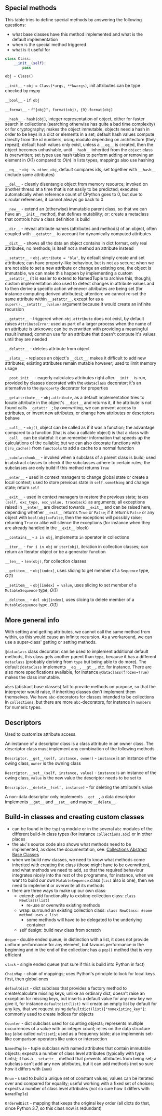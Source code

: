 ## Special methods

This table tries to define special methods by answering the following questions:
- what base classes have this method implemented and what is the default implementation
- when is the special method triggered
- what is it useful for

```python
class Class:
    __init__(self):
        pass

obj = Class()
```

```__init__``` - ```obj = Class(*args, **kwargs)```, init attributes can be type checked by mypy

```__bool__``` - ```if obj```

```__format__``` - ```f"{obj}", format(obj), {0}.format(obj)```

```__hash__``` - ```hash(obj)```, integer representation of object, either for faster search in collections (searching otherwise has quite a bad time complexity) or for cryptography; makes the object immutable, objects need a hash in order to be keys in a dict or elements in a set; default hash values compute directly from the id numbers, using modulo depending on architecture (they repeat); default hash values only exist, unless a ```__eq__``` is created, then the object becomes unhashable, until ```__hash__``` inherited from the `object` class is overwritten; set types use hash tables to perform adding or removing an element in  $O(1)$ compared to $O(n)$ in lists types, mappings also use hashing

```__eq__``` - ```obj is other_obj```, default compares ids, set together with ```__hash__``` (include same attributes)

```__del__``` - cleanly disentangle object from memory resource; invoked on another thread at a time that is not easily to be predicted; executes automatically when reference count of CPython goes to 0, but due to circular references, it cannot always go back to 0

```__new__``` - extend an (otherwise) immutable parent class, so that we can have an ```__init__``` method, that defines mutability; or: create a metaclass that controls how a class definition is build

```__dir__``` - reveal attribute names (attributes and methods) of an object, often coupled with ```__getattr__``` to account for dynamically computed attributes

```__dict__``` - shows all the data an object contains in dict format, only real attributes, no methods; is itself not a method an attribute instead

```__setattr__``` - ```obj.attribute = "bla"```, by default simply create and set attributes; can have property-like behaviour, but is not as secure; when we are not able to set a new attribute or change an existing one, the object is immutable, we can make this happen by implementing a custom ```__setattr__``` (it is easier to extend to NamedTuple to archive this, though); custom implementation also used to detect changes in attribute values and to then derive a specific action whenever attributes are being set (for instance computing derived attributes); attention: we cannot re-set the same attribute within ``__setattr__``, except for as a ```super().__setattr__(value)``` argument because it would create an infinite recursion

```__getattr__``` - triggered when ```obj.attribute``` does not exist, by default raises `AttributeError`; used as part of a larger process when the name of an attribute is unknown; can be overwritten with providing a meaningful result instead; common use for an attribute that doesn't compute it's values until they are needed

```__delattr__``` - deletes attribute from object

```__slots__``` - replaces an object's ```__dict__```; makes it difficult to add new attributes; existing attributes remain mutable however; used to limit memory usage

```__post_init__``` - eagerly calculates attributes right after ```__init__``` is run, provided by classes decorated with the ```@dataclass``` decorator; it's an alternative to the ```@property``` decorator for properties

```__getattribute__``` - ```obj.attribute```, as a default implementation tries to locate attribute in the object's ```__dict__``` and returns it, if he attribute is not found calls ```__getattr__```; by overwriting, we can prevent access to attributes, or invent new attributes, or change how attributes or descriptors behave

```__call__``` - ```obj()```, object can be called as if it was a function; the advantage compared to a function (that is also a callable object) is that a class with ```__call__``` can be stateful: it can remember information that speeds up the calculations of the callable; but we can also decorate functions with `@lru_cache()` from `functools` to add a cache to a normal function

```__subclasshook__``` - invoked when a subclass of a parent class is build; used in abstract classes to check if the subclasses adhere to certain rules; the subclasses are only build if this method returns `True`

```__enter__``` - used in context managers to change global state or create a local context; used to store previous state in `self.something` and change state; return `self`

```__exit__``` - used in context managers to restore the previous state; takes `(self, exc_type, exc_value, traceback)` as arguments; all exceptions raised in `__enter__` are directed towards `__exit__` and can be raised here, depending whether `__exit__` returns `True` or `False`; if it returns `False` or any object with `bool(obj)==False`, then the exceptions will possibly raise; returning `True` or alike will silence the exceptions (for instance when they are already handled in the `__exit__` block)

```__contains__``` - `a in obj`, implements `in` operator in collections

```__iter__``` - `for i in obj` or `iter(obj)`, iteration in collection classes; can return an Iterator object or be a generator function

```__len__``` - `len(obj)`, for collection classes

```__getitem__``` - ```obj[index]```, uses slicing to get member of a `Sequence` type, $O(1)$

```__setitem__``` - ```obj[index] = value```, uses slicing to set member of a `MutableSequence` type, $O(1)$

```__delitem__``` - ```del obj[index]```, uses slicing to delete member of a `MutableSequence` type, $O(1)$



## More general info
With setting and getting attributes, we cannot call the same method from within, as this would cause an infinite recursion. As a workaround, we can use a super-class' getting or setting methods.

`@dataclass` class decorator: can be used to implement additional default methods, this class gets another parent than `type`, because it has a different `metaclass` (probably deriving from `type` but being able to do more). The default `@dataclass` implements `__eq__`, `__gt__`, etc. for instance. There are also more specifications available, for instance `@dataclass(frozen=True)` makes the class immutable.

`abc`s (abstract base classes) fail to provide methods on purpose, so that the interpreter would raise, if inheriting classes don't implement them themselves. We have `abc`-decorators for classes intended to be collections in `collections`, but there are more `abc`-decorators, for instance in `numbers` for numeric types.


## Descriptors
Used to customize attribute access.

An instance of a descriptor class is a class attribute in an owner class. The descriptor class must implement any combination of the following methods.

```Descriptor.__get__(self, instance, owner)``` - `instance` is an instance of the owing class, `owner` is the owning class

```Descriptor.__set__(self, instance, value)``` - `instance` is an instance of the owing class, `value` is the new value the descriptor needs to be set to

```Descriptor.__delete__(self, instance)``` - for deleting the attribute's value

A non-data descriptor only implements `__get__`, a data descriptor implements `__get__` and `__set__` and maybe `__delete__`.


## Build-in classes and creating custom classes
- can be found in the `typing` module or in the several `abc` modules of the different build-in class types (for instance `collections.abc`) or in other places
- the `abc`'s source code also shows what methods need to be implemented, as does the documentation, see: [Collections Abstract Base Classes](https://docs.python.org/3.12/library/collections.abc.html#collections-abstract-base-classes)
- when we build new classes, we need to know what methods come inherited with creating the class (those might have to be overwritten), and what methods we need to add, so that the required behaviour integrates nicely into the rest of the programme, for instance, when we want to build our own `MutableSequence` class (`list` also is one), then we need to implement or overwrite all its methods
- there are three ways to make up our own class:
  - extend: add functionality to existing collection class: `class NewClass(list)`
    - re-use or overwrite existing methods
  - wrap: surround an existing collection class: `class NewClass: #some method uses a list`
    - some methods will have to be delegated to the underlying container
  - self design: build new class from scratch


`deque` - double ended queue; in distinction with a list, it does not provide uniform performance for any element, but favours performance in the beginning and in the end of the collection; has a `pop()` method that is very efficient

`stack` - single ended queue (not sure if this is build into Python in fact)

`ChainMap` - chain of mappings; uses Python's principle to look for local keys first, then global ones

`defaultdict` - dict subclass that provides a factory method to create/calculate missing keys; unlike an ordinary dict, doesn't raise an exception for missing keys, but inserts a default value for any new key we give it, for instance `defaultdict(list)` will create an empty list by default for any key, that we request using `defaultdict(list)["nonexisting_key"]`; commonly used to create indices for objects

`Counter` - dict subclass used for counting objects; represents multiple occurrences of a value with an integer count; relies on the data structure `bag` (also called `multiset`); used as a frequency table; also implements set-like comparison operators like union or intersection

`NamedTuple` - tuple subclass with named attributes that contain immutable objects; expects a number of class level attributes (typically with type hints); it has a `__setattr__` method that prevents attributes from being set; a subclass can't add any new attributes, but it can add methods (not so sure how it differs with `Enum`)

`Enum` - used to build a unique set of constant values; values can be iterated over and compared for equality; useful working with a fixed set of choices; expects a number of class level attributes (not so sure how it differs with `NamedTuple`)

`OrderedDict` - mapping that keeps the original key order (all dicts do that, since Python 3.7, so this class now is redundant)
